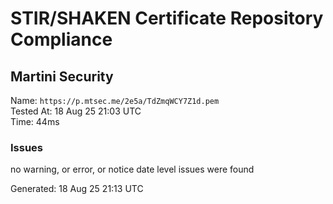 # STIR/SHAKEN Certificate Repository Compliance

## Martini Security

Name: `https://p.mtsec.me/2e5a/TdZmqWCY7Z1d.pem`\
Tested At: 18 Aug 25 21:03 UTC\
Time: 44ms

### Issues

no warning, or error, or notice date level issues were found

Generated: 18 Aug 25 21:13 UTC